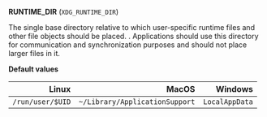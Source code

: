 **RUNTIME_DIR** (`XDG_RUNTIME_DIR`)

The single base directory relative to which user-specific runtime files and other file objects should be placed. . Applications should use this directory for communication and synchronization purposes and should not place larger files in it.

**Default values**

|            Linux |                          MacOS |        Windows |
| ----------------:| ------------------------------:| --------------:|
| `/run/user/$UID` | `~/Library/ApplicationSupport` | `LocalAppData` |
